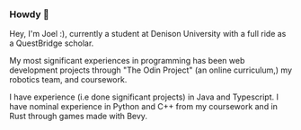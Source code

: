 ### Howdy 🤠

Hey, I'm Joel :), currently a student at Denison University with a full ride as a QuestBridge scholar.

My most significant experiences in programming has been web development projects through "The Odin Project" (an online curriculum,) my robotics team, and coursework.

I have experience (i.e done significant projects) in Java and Typescript. I have nominal experience in Python and C++ from my coursework and in Rust through games made with Bevy.

<!--
**Joel-Singh/Joel-Singh** is a ✨ _special_ ✨ repository because its `README.md` (this file) appears on your GitHub profile.

Here are some ideas to get you started:

- 🔭 I’m currently working on ...
- 🌱 I’m currently learning ...
- 👯 I’m looking to collaborate on ...
- 🤔 I’m looking for help with ...
- 💬 Ask me about ...
- 📫 How to reach me: ...
- 😄 Pronouns: ...
- ⚡ Fun fact: ...
-->
